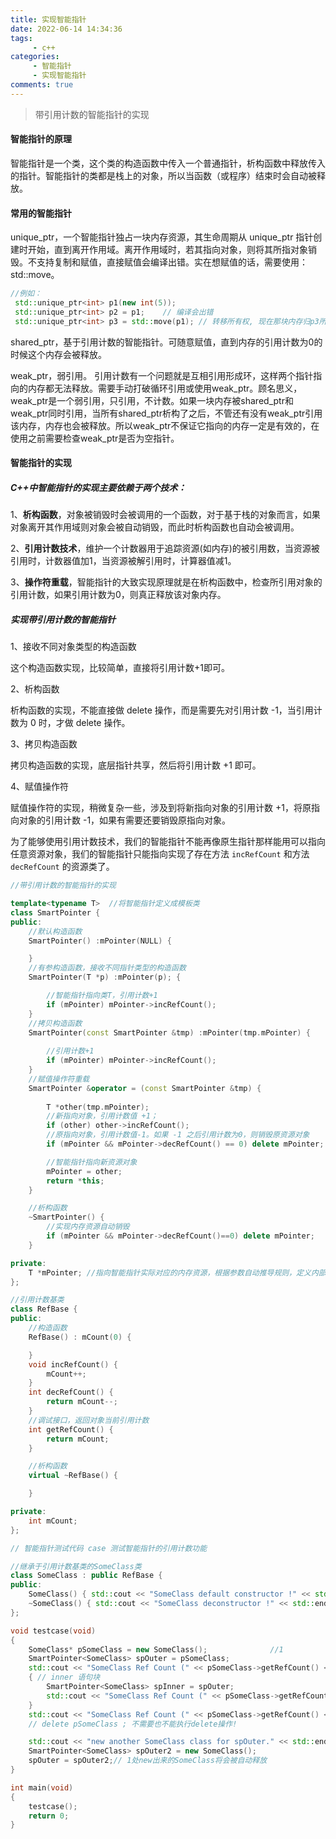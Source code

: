 ```yaml
---
title: 实现智能指针
date: 2022-06-14 14:34:36
tags:
     - c++
categories: 
     - 智能指针
     - 实现智能指针
comments: true
---
```


>  带引用计数的智能指针的实现

<!-- more -->

#### 智能指针的原理

智能指针是一个类，这个类的构造函数中传入一个普通指针，析构函数中释放传入的指针。智能指针的类都是栈上的对象，所以当函数（或程序）结束时会自动被释放。

#### 常用的智能指针

unique_ptr，一个智能指针独占一块内存资源，其生命周期从 unique_ptr 指针创建时开始，直到离开作用域。离开作用域时，若其指向对象，则将其所指对象销毁。不支持复制和赋值，直接赋值会编译出错。实在想赋值的话，需要使用：std::move。

```c++
//例如：
 std::unique_ptr<int> p1(new int(5));
 std::unique_ptr<int> p2 = p1;    // 编译会出错
 std::unique_ptr<int> p3 = std::move(p1); // 转移所有权, 现在那块内存归p3所有, p1成为无效的指针.
```

shared_ptr，基于引用计数的智能指针。可随意赋值，直到内存的引用计数为0的时候这个内存会被释放。

weak_ptr，弱引用。 引用计数有一个问题就是互相引用形成环，这样两个指针指向的内存都无法释放。需要手动打破循环引用或使用weak_ptr。顾名思义，weak_ptr是一个弱引用，只引用，不计数。如果一块内存被shared_ptr和weak_ptr同时引用，当所有shared_ptr析构了之后，不管还有没有weak_ptr引用该内存，内存也会被释放。所以weak_ptr不保证它指向的内存一定是有效的，在使用之前需要检查weak_ptr是否为空指针。

#### 智能指针的实现

##### C++中智能指针的实现主要依赖于两个技术：

1、**析构函数**，对象被销毁时会被调用的一个函数，对于基于栈的对象而言，如果对象离开其作用域则对象会被自动销毁，而此时析构函数也自动会被调用。

2、**引用计数技术**，维护一个计数器用于追踪资源(如内存)的被引用数，当资源被引用时，计数器值加1，当资源被解引用时，计算器值减1。

3、**操作符重载**，智能指针的大致实现原理就是在析构函数中，检查所引用对象的引用计数，如果引用计数为0，则真正释放该对象内存。

##### 实现带引用计数的智能指针

1、接收不同对象类型的构造函数

这个构造函数实现，比较简单，直接将引用计数+1即可。

2、析构函数

析构函数的实现，不能直接做 delete 操作，而是需要先对引用计数 -1，当引用计数为 0 时，才做 delete 操作。

3、拷贝构造函数

拷贝构造函数的实现，底层指针共享，然后将引用计数 +1 即可。

4、赋值操作符

赋值操作符的实现，稍微复杂一些，涉及到将新指向对象的引用计数 +1，将原指向对象的引用计数 -1，如果有需要还要销毁原指向对象。

为了能够使用引用计数技术，我们的智能指针不能再像原生指针那样能用可以指向任意资源对象，我们的智能指针只能指向实现了存在方法 `incRefCount` 和方法 `decRefCount` 的资源类了。

```c++
//带引用计数的智能指针的实现

template<typename T>  //将智能指针定义成模板类
class SmartPointer {
public:
	//默认构造函数
	SmartPointer() :mPointer(NULL) {

	}
	//有参构造函数，接收不同指针类型的构造函数
	SmartPointer(T *p) :mPointer(p); {

		//智能指针指向类T，引用计数+1
		if (mPointer) mPointer->incRefCount();
	}
	//拷贝构造函数
	SmartPointer(const SmartPointer &tmp) :mPointer(tmp.mPointer) {
		
		//引用计数+1
		if (mPointer) mPointer->incRefCount();
	}
	//赋值操作符重载
	SmartPointer &operator = (const SmartPointer &tmp) {
		
		T *other(tmp.mPointer);
		//新指向对象，引用计数值 +1；
		if (other) other->incRefCount();
		//原指向对象，引用计数值-1。如果 -1 之后引用计数为0，则销毁原资源对象
		if (mPointer && mPointer->decRefCount() == 0) delete mPointer;

		//智能指针指向新资源对象
		mPointer = other;
		return *this;
	}

	//析构函数
	~SmartPointer() {
		//实现内存资源自动销毁
		if (mPointer && mPointer->decRefCount()==0) delete mPointer;
	}

private:
	T *mPointer; //指向智能指针实际对应的内存资源，根据参数自动推导规则，定义内部资源指针类型
};

//引用计数基类
class RefBase {
public:
	//构造函数
	RefBase() : mCount(0) {

	}
	void incRefCount() {
		mCount++;
	}
	int decRefCount() {
		return mCount--;
	}
	//调试接口，返回对象当前引用计数
	int getRefCount() {
		return mCount;
	}

	//析构函数
	virtual ~RefBase() {

	}

private:
	int mCount;
};
```

```c++
// 智能指针测试代码 case 测试智能指针的引用计数功能

//继承于引用计数基类的SomeClass类
class SomeClass : public RefBase {
public:
	SomeClass() { std::cout << "SomeClass default constructor !" << std::endl; }
	~SomeClass() { std::cout << "SomeClass deconstructor !" << std::endl; }
};

void testcase(void)
{
	SomeClass* pSomeClass = new SomeClass();              //1
	SmartPointer<SomeClass> spOuter = pSomeClass;
	std::cout << "SomeClass Ref Count (" << pSomeClass->getRefCount() << ") outer 1." << std::endl;
	{ // inner 语句块
		SmartPointer<SomeClass> spInner = spOuter;
		std::cout << "SomeClass Ref Count (" << pSomeClass->getRefCount() << ") inner." << std::endl;
	}
	std::cout << "SomeClass Ref Count (" << pSomeClass->getRefCount() << ") outer 2." << std::endl;
	// delete pSomeClass ; 不需要也不能执行delete操作!

	std::cout << "new another SomeClass class for spOuter." << std::endl;
	SmartPointer<SomeClass> spOuter2 = new SomeClass();
	spOuter = spOuter2;// 1处new出来的SomeClass将会被自动释放  
}

int main(void)
{
	testcase();
	return 0;
}
```